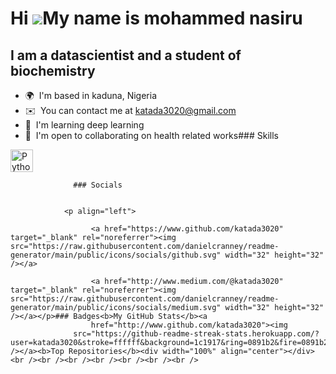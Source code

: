 Hi ![](https://user-images.githubusercontent.com/18350557/176309783-0785949b-9127-417c-8b55-ab5a4333674e.gif)My name is mohammed nasiru
=======================================================================================================================================

I am a datascientist and a student of biochemistry
--------------------------------------------------

*   🌍  I'm based in kaduna, Nigeria
*   ✉️  You can contact me at [katada3020@gmail.com](mailto:katada3020@gmail.com)
*   🧠  I'm learning deep learning
*   🤝  I'm open to collaborating on health related works### Skills 
<p align="left">
<a href="https://www.python.org/" target="_blank" rel="noreferrer"><img src="https://raw.githubusercontent.com/danielcranney/readme-generator/main/public/icons/skills/python-colored.svg" width="36" height="36" alt="Python" /></a>
</p>
                    
                  ### Socials
                  
                  
                <p align="left">
                          
                      <a href="https://www.github.com/katada3020" target="_blank" rel="noreferrer"><img src="https://raw.githubusercontent.com/danielcranney/readme-generator/main/public/icons/socials/github.svg" width="32" height="32" /></a>
                          
                      <a href="http://www.medium.com/@katada3020" target="_blank" rel="noreferrer"><img src="https://raw.githubusercontent.com/danielcranney/readme-generator/main/public/icons/socials/medium.svg" width="32" height="32" /></a></p>### Badges<b>My GitHub Stats</b><a
                      href="http://www.github.com/katada3020"><img
                  src="https://github-readme-streak-stats.herokuapp.com/?user=katada3020&stroke=ffffff&background=1c1917&ring=0891b2&fire=0891b2&currStreakNum=ffffff&currStreakLabel=0891b2&sideNums=ffffff&sideLabels=ffffff&dates=ffffff&hide_border=true" /></a><b>Top Repositories</b><div width="100%" align="center"></div><br /><br /><br /><br /><br /><br /><br />
